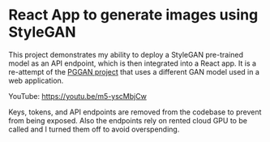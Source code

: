 # React App to generate images using StyleGAN

This project demonstrates my ability to deploy a StyleGAN pre-trained model as an API endpoint, which is then integrated into a React app. It is a re-attempt of the [PGGAN project](https://github.com/VincentLu91/PGGAN_IG_data_app) that uses a different GAN model used in a web application.

YouTube: https://youtu.be/m5-yscMbjCw

Keys, tokens, and API endpoints are removed from the codebase to prevent from being exposed. Also the endpoints rely on rented cloud GPU to be called and I turned them off to avoid overspending.
